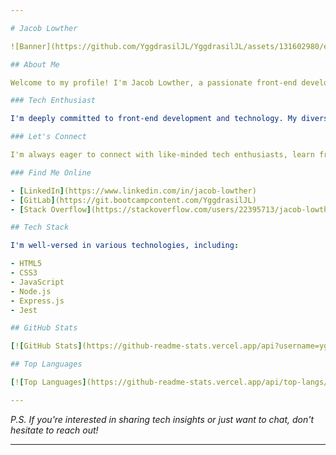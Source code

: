 ```yaml
---

# Jacob Lowther

![Banner](https://github.com/YggdrasilJL/YggdrasilJL/assets/131602980/e652de22-b7d2-450d-8c87-21b00d7049bc)

## About Me

Welcome to my profile! I'm Jacob Lowther, a passionate front-end developer based in New Brunswick, Canada. I'm on a journey to explore the world of programming and create beautiful user interfaces.

### Tech Enthusiast

I'm deeply committed to front-end development and technology. My diverse experiences have one common thread: enhancing user experiences and solving problems. My goal is to specialize as a Front-End Developer, combining my creative drive with technical skills to create interfaces that resonate with users.

### Let's Connect

I'm always eager to connect with like-minded tech enthusiasts, learn from others, and explore new opportunities. If you're passionate about tech and open to collaboration, I'd love to connect with you here on GitHub. Feel free to drop me a message or connect via email at yggdrasiljl@gmail.com.

### Find Me Online

- [LinkedIn](https://www.linkedin.com/in/jacob-lowther)
- [GitLab](https://git.bootcampcontent.com/YggdrasilJL)
- [Stack Overflow](https://stackoverflow.com/users/22395713/jacob-lowther)

## Tech Stack

I'm well-versed in various technologies, including:

- HTML5
- CSS3
- JavaScript
- Node.js
- Express.js
- Jest

## GitHub Stats

[![GitHub Stats](https://github-readme-stats.vercel.app/api?username=yggdrasiljl&hide=stars,issues&show=prs_merged&show_icons=true&theme=gruvbox&border_color=d1d189&rank_icon=github)](https://github.com/yggdrasiljl/github-readme-stats)

## Top Languages

[![Top Languages](https://github-readme-stats.vercel.app/api/top-langs/?username=yggdrasiljl&layout=donut&theme=gruvbox&border_color=d1d189)](https://github.com/yggdrasiljl/github-readme-stats)

---
```


_P.S. If you're interested in sharing tech insights or just want to chat, don't hesitate to reach out!_

---
